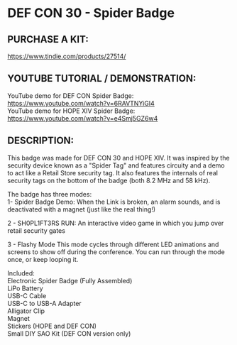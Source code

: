 #  DEF CON 30 - Spider Badge

## PURCHASE A KIT:
https://www.tindie.com/products/27514/  

## YOUTUBE TUTORIAL / DEMONSTRATION: 
YouTube demo for DEF CON Spider Badge: https://www.youtube.com/watch?v=6RAVTNYiGI4  
YouTube demo for HOPE XIV Spider Badge: https://www.youtube.com/watch?v=e4Smj5GZ6w4

## DESCRIPTION:  
This badge was made for DEF CON 30 and HOPE XIV.  It was inspired by the security device known as a "Spider Tag" and features circuity and a demo to act like a Retail Store security tag.  It also features the internals of real security tags on the bottom of the badge  (both 8.2 MHz and 58 kHz).

The badge has three modes:  
1- Spider Badge Demo:
When the Link is broken, an alarm sounds, and is deactivated with a magnet (just like the real thing!)

2 - SH0PL1FT3RS RUN:
An interactive video game in which you jump over retail security gates

3 - Flashy Mode
This mode cycles through different LED animations and screens to show off during the conference.  You can run through the mode once, or keep looping it.

Included:  
Electronic Spider Badge (Fully Assembled)  
LiPo Battery  
USB-C Cable  
USB-C to USB-A Adapter  
Alligator Clip  
Magnet  
Stickers (HOPE and DEF CON)  
Small DIY SAO Kit (DEF CON version only)  
